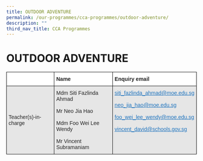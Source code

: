 ```yaml
---
title: OUTDOOR ADVENTURE
permalink: /our-programmes/cca-programmes/outdoor-adventure/
description: ""
third_nav_title: CCA Programmes
---
```

<h1><b>OUTDOOR ADVENTURE</b></h1>

<table style="border-collapse:collapse;border-spacing:0" class="tg"><thead><tr><th style="background-color:#FFF;border-color:#000000;border-style:solid;border-width:1px;color:#222;font-family:Arial, sans-serif;font-size:14px;font-weight:bold;overflow:hidden;padding:10px 5px;text-align:left;vertical-align:top;word-break:normal"></th><th style="background-color:#FFF;border-color:#000000;border-style:solid;border-width:1px;color:#222;font-family:Arial, sans-serif;font-size:14px;font-weight:bold;overflow:hidden;padding:10px 5px;text-align:left;vertical-align:top;word-break:normal"><span style="font-weight:bold">Name</span></th><th style="background-color:#FFF;border-color:#000000;border-style:solid;border-width:1px;color:#222;font-family:Arial, sans-serif;font-size:14px;font-weight:bold;overflow:hidden;padding:10px 5px;text-align:left;vertical-align:top;word-break:normal"><span style="font-weight:bold">Enquiry email</span></th></tr></thead><tbody><tr><td style="background-color:#E6E6E6;border-color:#000000;border-style:solid;border-width:1px;color:#222;font-family:Arial, sans-serif;font-size:14px;overflow:hidden;padding:10px 5px;text-align:left;vertical-align:middle;word-break:normal">Teacher(s)-in-charge</td><td style="background-color:#E6E6E6;border-color:#000000;border-style:solid;border-width:1px;color:#222;font-family:Arial, sans-serif;font-size:14px;overflow:hidden;padding:10px 5px;text-align:left;vertical-align:middle;word-break:normal">Mdm Siti Fazlinda Ahmad<br><br>Mr Neo Jia Hao<br><br>Mdm Foo Wei Lee Wendy<br><br>Mr Vincent Subramaniam</td><td style="background-color:#E6E6E6;border-color:#000000;border-style:solid;border-width:1px;color:#1E73BE;font-family:Arial, sans-serif;font-size:14px;overflow:hidden;padding:10px 5px;text-align:left;text-decoration:underline;vertical-align:top;word-break:normal"><a href="mailto:siti_fazlinda_ahmad@moe.edu.sg" target="_blank" rel="noopener noreferrer"><span style="text-decoration:underline;color:#1E73BE;background-color:transparent">siti_fazlinda_ahmad@moe.edu.sg</span></a><br><br><a href="mailto:neo_jia_hao@moe.edu.sg" target="_blank" rel="noopener noreferrer"><span style="text-decoration:underline;color:#1E73BE;background-color:transparent">neo_jia_hao@moe.edu.sg</span></a><br><br><a href="mailto:foo_wei_lee_wendy@moe.edu.sg" target="_blank" rel="noopener noreferrer"><span style="text-decoration:underline;color:#1E73BE;background-color:transparent">foo_wei_lee_wendy@moe.edu.sg</span></a><br><br><a href="mailto:vincent_david@schools.gov.sg" target="_blank" rel="noopener noreferrer"><span style="text-decoration:underline;color:#1E73BE;background-color:transparent">vincent_david@schools.gov.sg</span></a></td></tr></tbody></table>